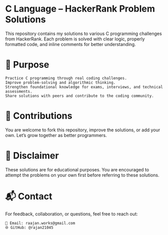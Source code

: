#  C Language – HackerRank Problem Solutions 

This repository contains my solutions to various C programming challenges from HackerRank. Each problem is solved with clear logic, properly formatted code, and inline comments for better understanding.

# 🎯 Purpose

	Practice C programming through real coding challenges.
	Improve problem-solving and algorithmic thinking.
	Strengthen foundational knowledge for exams, interviews, and technical assessments.
	Share solutions with peers and contribute to the coding community.

# 🤝 Contributions

You are welcome to fork this repository, improve the solutions, or add your own. Let’s grow together as better programmers.

# 📌 Disclaimer

These solutions are for educational purposes. You are encouraged to attempt the problems on your own first before referring to these solutions.

# 📬 Contact

For feedback, collaboration, or questions, feel free to reach out:

	📧 Email: raajan.works@gmail.com
	🌐 GitHub: @rajan21045

